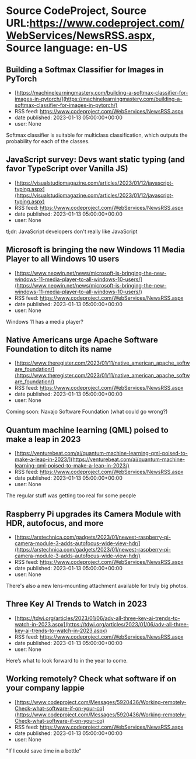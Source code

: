 # Source CodeProject, Source URL:https://www.codeproject.com/WebServices/NewsRSS.aspx, Source language: en-US

## Building a Softmax Classifier for Images in PyTorch
 - [https://machinelearningmastery.com/building-a-softmax-classifier-for-images-in-pytorch/](https://machinelearningmastery.com/building-a-softmax-classifier-for-images-in-pytorch/)
 - RSS feed: https://www.codeproject.com/WebServices/NewsRSS.aspx
 - date published: 2023-01-13 05:00:00+00:00
 - user: None

Softmax classifier is suitable for multiclass classification, which outputs the probability for each of the classes.

## JavaScript survey: Devs want static typing (and favor TypeScript over Vanilla JS)
 - [https://visualstudiomagazine.com/articles/2023/01/12/javascript-typing.aspx](https://visualstudiomagazine.com/articles/2023/01/12/javascript-typing.aspx)
 - RSS feed: https://www.codeproject.com/WebServices/NewsRSS.aspx
 - date published: 2023-01-13 05:00:00+00:00
 - user: None

tl;dr: JavaScript developers don't really like JavaScript

## Microsoft is bringing the new Windows 11 Media Player to all Windows 10 users
 - [https://www.neowin.net/news/microsoft-is-bringing-the-new-windows-11-media-player-to-all-windows-10-users/](https://www.neowin.net/news/microsoft-is-bringing-the-new-windows-11-media-player-to-all-windows-10-users/)
 - RSS feed: https://www.codeproject.com/WebServices/NewsRSS.aspx
 - date published: 2023-01-13 05:00:00+00:00
 - user: None

Windows 11 has a media player?

## Native Americans urge Apache Software Foundation to ditch its name
 - [https://www.theregister.com/2023/01/11/native_american_apache_software_foundation/](https://www.theregister.com/2023/01/11/native_american_apache_software_foundation/)
 - RSS feed: https://www.codeproject.com/WebServices/NewsRSS.aspx
 - date published: 2023-01-13 05:00:00+00:00
 - user: None

Coming soon: Navajo Software Foundation (what could go wrong?)

## Quantum machine learning (QML) poised to make a leap in 2023
 - [https://venturebeat.com/ai/quantum-machine-learning-qml-poised-to-make-a-leap-in-2023/](https://venturebeat.com/ai/quantum-machine-learning-qml-poised-to-make-a-leap-in-2023/)
 - RSS feed: https://www.codeproject.com/WebServices/NewsRSS.aspx
 - date published: 2023-01-13 05:00:00+00:00
 - user: None

The regular stuff was getting too real for some people

## Raspberry Pi upgrades its Camera Module with HDR, autofocus, and more
 - [https://arstechnica.com/gadgets/2023/01/newest-raspberry-pi-camera-module-3-adds-autofocus-wide-view-hdr/](https://arstechnica.com/gadgets/2023/01/newest-raspberry-pi-camera-module-3-adds-autofocus-wide-view-hdr/)
 - RSS feed: https://www.codeproject.com/WebServices/NewsRSS.aspx
 - date published: 2023-01-13 05:00:00+00:00
 - user: None

There's also a new lens-mounting attachment available for truly big photos.

## Three Key AI Trends to Watch in 2023
 - [https://tdwi.org/articles/2023/01/06/adv-all-three-key-ai-trends-to-watch-in-2023.aspx](https://tdwi.org/articles/2023/01/06/adv-all-three-key-ai-trends-to-watch-in-2023.aspx)
 - RSS feed: https://www.codeproject.com/WebServices/NewsRSS.aspx
 - date published: 2023-01-13 05:00:00+00:00
 - user: None

Here’s what to look forward to in the year to come.

## Working remotely? Check what software if on your company lappie
 - [https://www.codeproject.com/Messages/5920436/Working-remotely-Check-what-software-if-on-your-co](https://www.codeproject.com/Messages/5920436/Working-remotely-Check-what-software-if-on-your-co)
 - RSS feed: https://www.codeproject.com/WebServices/NewsRSS.aspx
 - date published: 2023-01-13 05:00:00+00:00
 - user: None

"If I could save time in a bottle"
